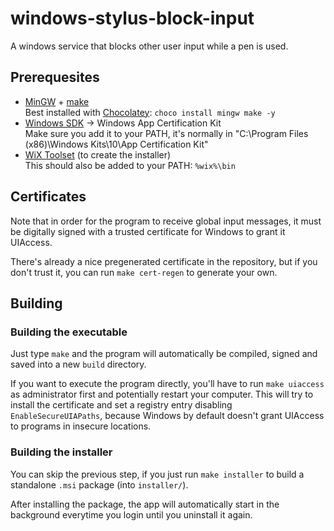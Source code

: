 # windows-stylus-block-input

A windows service that blocks other user input while a pen is used.

## Prerequesites

- [MinGW](https://www.mingw-w64.org/) + [make](https://www.gnu.org/software/make/)  
  Best installed with [Chocolatey](https://chocolatey.org/): `choco install mingw make -y`
- [Windows SDK](https://developer.microsoft.com/en-us/windows/downloads/windows-sdk/) -> Windows App Certification Kit  
  Make sure you add it to your PATH, it's normally in "C:\Program Files (x86)\Windows Kits\10\App Certification Kit\"
- [WiX Toolset](https://wixtoolset.org/releases/) (to create the installer)  
  This should also be added to your PATH: `%wix%\bin`

## Certificates

Note that in order for the program to receive global input messages, it must be digitally signed with a trusted certificate for Windows to grant it UIAccess.

There's already a nice pregenerated certificate in the repository, but if you don't trust it, you can run `make cert-regen` to generate your own.

## Building

### Building the executable

Just type `make` and the program will automatically be compiled, signed and saved into a new `build` directory.

If you want to execute the program directly, you'll have to run `make uiaccess` as administrator first and potentially restart your computer. This will try to install the certificate and set a registry entry disabling `EnableSecureUIAPaths`, because Windows by default doesn't grant UIAccess to programs in insecure locations.

### Building the installer

You can skip the previous step, if you just run `make installer` to build a standalone `.msi` package (into `installer/`).

After installing the package, the app will automatically start in the background everytime you login until you uninstall it again.
